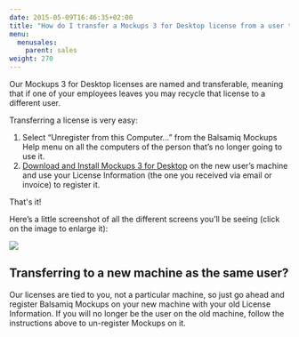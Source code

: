 ```yaml
---
date: 2015-05-09T16:46:35+02:00
title: "How do I transfer a Mockups 3 for Desktop license from a user to another?"
menu:
  menusales:
    parent: sales
weight: 270
---
```


Our Mockups 3 for Desktop licenses are named and transferable, meaning that if one of your employees leaves you may recycle that license to a different user.

Transferring a license is very easy:

1.  Select “Unregister from this Computer…” from the Balsamiq Mockups Help menu on all the computers of the person that’s no longer going to use it.
2.  [Download and Install Mockups 3 for Desktop](https://balsamiq.com/download) on the new user’s machine and use your License Information (the one you received via email or invoice) to register it.

That's it!

Here’s a little screenshot of all the different screens you’ll be seeing (click on the image to enlarge it):

[![](https://media.balsamiq.com/images/faq/registerunregister.jpg)](https://media.balsamiq.com/images/faq/registerunregister.jpg)

## Transferring to a new machine as the same user?

Our licenses are tied to you, not a particular machine, so just go ahead and register Balsamiq Mockups on your new machine with your old License Information. If you will no longer be the user on the old machine, follow the instructions above to un-register Mockups on it.